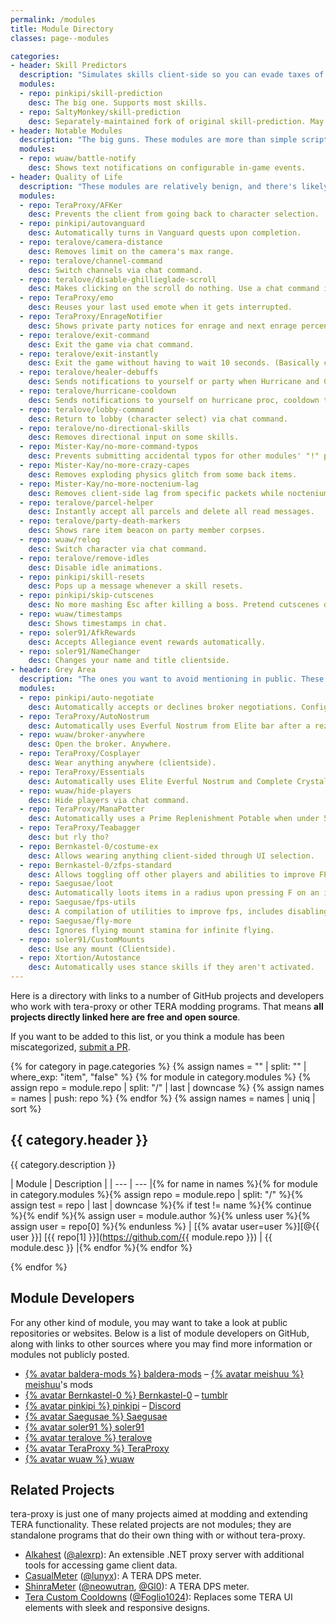 ```yaml
---
permalink: /modules
title: Module Directory
classes: page--modules

categories:
- header: Skill Predictors
  description: "Simulates skills client-side so you can evade taxes of the ping variety."
  modules:
  - repo: pinkipi/skill-prediction
    desc: The big one. Supports most skills.
  - repo: SaltyMonkey/skill-prediction
    desc: Separately-maintained fork of original skill-prediction. May work better for certain classes.
- header: Notable Modules
  description: "The big guns. These modules are more than simple scripts."
  modules:
  - repo: wuaw/battle-notify
    desc: Shows text notifications on configurable in-game events.
- header: Quality of Life
  description: "These modules are relatively benign, and there's likely little risk to using these. But they *will* make your life better, probably."
  modules:
  - repo: TeraProxy/AFKer
    desc: Prevents the client from going back to character selection.
  - repo: pinkipi/autovanguard
    desc: Automatically turns in Vanguard quests upon completion.
  - repo: teralove/camera-distance
    desc: Removes limit on the camera's max range.
  - repo: teralove/channel-command
    desc: Switch channels via chat command.
  - repo: teralove/disable-ghillieglade-scroll
    desc: Makes clicking on the scroll do nothing. Use a chat command instead.
  - repo: TeraProxy/emo
    desc: Reuses your last used emote when it gets interrupted.
  - repo: TeraProxy/EnrageNotifier
    desc: Shows private party notices for enrage and next enrage percentage.
  - repo: teralove/exit-command
    desc: Exit the game via chat command.
  - repo: teralove/exit-instantly
    desc: Exit the game without having to wait 10 seconds. (Basically clicking the X button.)
  - repo: teralove/healer-debuffs
    desc: Sends notifications to yourself or party when Hurricane and Contagion have been applied.
  - repo: teralove/hurricane-cooldown
    desc: Sends notifications to yourself on hurricane proc, cooldown time, and when it's ready again.
  - repo: teralove/lobby-command
    desc: Return to lobby (character select) via chat command.
  - repo: teralove/no-directional-skills
    desc: Removes directional input on some skills.
  - repo: Mister-Kay/no-more-command-typos
    desc: Prevents submitting accidental typos for other modules' "!" prefixed commands.
  - repo: Mister-Kay/no-more-crazy-capes
    desc: Removes exploding physics glitch from some back items.
  - repo: Mister-Kay/no-more-noctenium-lag
    desc: Removes client-side lag from specific packets while noctenium consumable is active.
  - repo: teralove/parcel-helper
    desc: Instantly accept all parcels and delete all read messages.
  - repo: teralove/party-death-markers
    desc: Shows rare item beacon on party member corpses.
  - repo: wuaw/relog
    desc: Switch character via chat command.
  - repo: teralove/remove-idles
    desc: Disable idle animations.
  - repo: pinkipi/skill-resets
    desc: Pops up a message whenever a skill resets.
  - repo: pinkipi/skip-cutscenes
    desc: No more mashing Esc after killing a boss. Pretend cutscenes don't even exist.
  - repo: wuaw/timestamps
    desc: Shows timestamps in chat.
  - repo: soler91/AfkRewards
    desc: Accepts Allegiance event rewards automatically.
  - repo: soler91/NameChanger
    desc: Changes your name and title clientside.
- header: Grey Area
  description: "The ones you want to avoid mentioning in public. These give additional QoL advantages which aren't obtainable with simple macros or low ping."
  modules:
  - repo: pinkipi/auto-negotiate
    desc: Automatically accepts or declines broker negotiations. Configurable.
  - repo: TeraProxy/AutoNostrum
    desc: Automatically uses Everful Nostrum from Elite bar after a rez.
  - repo: wuaw/broker-anywhere
    desc: Open the broker. Anywhere.
  - repo: TeraProxy/Cosplayer
    desc: Wear anything anywhere (clientside).
  - repo: TeraProxy/Essentials
    desc: Automatically uses Elite Everful Nostrum and Complete Crystalbind.
  - repo: wuaw/hide-players
    desc: Hide players via chat command.
  - repo: TeraProxy/ManaPotter
    desc: Automatically uses a Prime Replenishment Potable when under 50% MP.
  - repo: TeraProxy/Teabagger
    desc: but rly tho?
  - repo: Bernkastel-0/costume-ex
    desc: Allows wearing anything client-sided through UI selection.
  - repo: Bernkastel-0/zfps-standard
    desc: Allows toggling off other players and abilities to improve FPS.
  - repo: Saegusae/loot
    desc: Automatically loots items in a radius upon pressing F on an item.
  - repo: Saegusae/fps-utils
    desc: A compilation of utilities to improve fps, includes disabling fireworks effects.
  - repo: Saegusae/fly-more
    desc: Ignores flying mount stamina for infinite flying.
  - repo: soler91/CustomMounts
    desc: Use any mount (Clientside).
  - repo: Xtortion/Autostance
    desc: Automatically uses stance skills if they aren't activated.
---
```


Here is a directory with links to a number of GitHub projects and developers who work with tera-proxy or other TERA modding programs. That means **all projects directly linked here are free and open source**.

If you want to be added to this list, or you think a module has been miscategorized, [submit a PR](https://github.com/meishuu/tera-proxy/edit/gh-pages/_pages/modules.md).

{% for category in page.categories %}
{% assign names = "" | split: "" | where_exp: "item", "false" %}
{% for module in category.modules %}
{% assign repo = module.repo | split: "/" | last | downcase %}
{% assign names = names | push: repo %}
{% endfor %}
{% assign names = names | uniq | sort %}

## {{ category.header }}

{{ category.description }}

| Module | Description |
| --- | --- |{% for name in names %}{% for module in category.modules %}{% assign repo = module.repo | split: "/" %}{% assign test = repo | last | downcase %}{% if test != name %}{% continue %}{% endif %}{% assign user = module.author %}{% unless user %}{% assign user = repo[0] %}{% endunless %}
| [{% avatar user=user %}][@{{ user }}] [{{ repo[1] }}](https://github.com/{{ module.repo }}) | {{ module.desc }} |{% endfor %}{% endfor %}

{% endfor %}

## Module Developers

For any other kind of module, you may want to take a look at public repositories or websites. Below is a list of module developers on GitHub, along with links to other sources where you may find more information or modules not publicly posted.

* [{% avatar baldera-mods %} baldera-mods][@baldera-mods] &ndash; [{% avatar meishuu %} meishuu][@meishuu]'s mods
* [{% avatar Bernkastel-0 %} Bernkastel-0][@Bernkastel-0] &ndash; [tumblr](http://teraproxy.tumblr.com/)
* [{% avatar pinkipi %} pinkipi][@pinkipi] &ndash; [Discord](https://discord.gg/RR9zf85)
* [{% avatar Saegusae %} Saegusae][@Saegusae]
* [{% avatar soler91 %} soler91][@soler91]
* [{% avatar teralove %} teralove][@teralove]
* [{% avatar TeraProxy %} TeraProxy][@TeraProxy]
* [{% avatar wuaw %} wuaw][@wuaw]

## Related Projects

tera-proxy is just one of many projects aimed at modding and extending TERA functionality. These related projects are not modules; they are standalone programs that do their own thing with or without tera-proxy.

* [Alkahest](https://github.com/alexrp/alkahest) ([@alexrp]): An extensible .NET proxy server with additional tools for accessing game client data.
* [CasualMeter](https://github.com/lunyx/CasualMeter) ([@lunyx]): A TERA DPS meter.
* [ShinraMeter](https://github.com/neowutran/ShinraMeter) ([@neowutran], [@Gl0]): A TERA DPS meter.
* [Tera Custom Cooldowns](https://github.com/Foglio1024/Tera-custom-cooldowns) ([@Foglio1024]): Replaces some TERA UI elements with sleek and responsive designs.



[//]: # (GitHub @mention link references go below.)

[@alexrp]: <https://github.com/alexrp> "Alex Rønne Petersen"
[@baldera-mods]: <https://github.com/baldera-mods> "Meishu's Baldera Mods"
[@Bernkastel-0]: <https://github.com/Bernkastel-0> "Bernkastel"
[@Foglio1024]: <https://github.com/Foglio1024> "Foglio"
[@Gl0]: <https://github.com/Gl0> "Gl0"
[@lunyx]: <https://github.com/lunyx> "Daniel"
[@meishuu]: <https://github.com/meishuu> "Meishu"
[@Mister-Kay]: <https://github.com/mister-kay>
[@neowutran]: <https://github.com/neowutran> "Yukikoo"
[@pinkipi]: <https://github.com/pinkipi> "Pinkie Pie"
[@Saegusae]: <http://github.com/saegusae> "Seagoose"
[@soler91]: <http://github.com/soler91> "Fruit"
[@teralove]: <https://github.com/teralove>
[@TeraProxy]: <https://github.com/TeraProxy>
[@wuaw]: <https://github.com/wuaw>
[@Xtortion]: <https://github.com/Xtortion>
